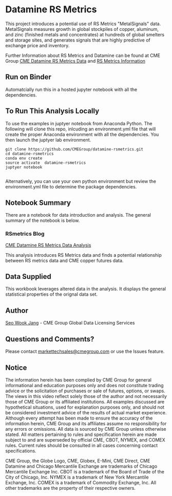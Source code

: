 # Datamine RS Metrics




This project introduces a potential use of RS Metrics "MetalSignals" data.  MetalSignals measures growth in global stockpiles of copper, aluminum, and zinc (finished metals and concentrates) at hundreds of global smelters and storage sites, and generates signals that are highly predictive of exchange price and inventory.

Further Information about RS Metrics and Datamine can be found at CME Group [CME Datamine RS Metrics Data](https://www.cmegroup.com/market-data/rs-metrics.html "CME Datamine RS Metrics Data") and [RS Metrics Information](https://rsmetrics.com/ "RS Metrics Homepage")



<!---
Insert Image of Seasonality Decom from Analysis
![alt text](http://url/to/img.png)
--->
## Run on Binder
Automatcially run this in a hosted jupyter notebook with all the dependencies.  


## To Run This Analysis Locally

To use the examples in juptyer notebook from Anaconda Python.  The following will clone this repo, inlcuding an environment.yml file that will create the proper Anaconda environment with all the dependencies.  You then launch the juptyer lab environment.  

```
git clone https://github.com/CMEGroup/datamine-rsmetrics.git
cd datamine-rsmetrics
conda env create
source activate  datamine-rsmetrics
juptyer notebook


```
Alternatively, you can use your own python environment but review the environment.yml file to determine the package dependencies.

## Notebook Summary

There are a notebook for data introduction and analysis.  The general summary of the notebook is below.

### RSmetrics Blog
[CME Datamine RS Metrics Data Analysis](https://github.com/CMEGroup/datamine-rsmetrics/blob/master/RS%20metrics%20blog/RSmetrics-Blog.ipynb "RS Metrics Analysis")

This analysis introduces RS Metrics data and finds a potential relationship between RS metrics data and CME copper futures data.




## Data Supplied
This workbook leverages altered data in the analysis. It displays the general statistical 
properties of the orignal data set.

## Author
[Seo Wook Jang](https://github.com/sjangcme) - CME Group Global Data Licensing Services

## Questions and Comments?
Please contact markettechsales@cmegroup.com or use the Issues feature.

## Notice
The information herein has been complied by CME Group for general informational and education purposes only and does not constitute trading advice or the solicitation of purchases or sale of futures, options, or swaps. The views in this video reflect solely those of the author and not necessarily those of CME Group or its affiliated institutions. All examples discussed are hypothetical situations, used for explanation purposes only, and should not be considered investment advice of the results of actual market experience. Although every attempt has been made to ensure the accuracy of the information herein, CME Group and its affiliates assume no responsibility for any errors or omissions. All data is sourced by CME Group unless otherwise stated. All matters pertaining to rules and specification herein are made subject to and are superseded by official CME, CBOT, NYMEX, and COMEX rules. Current rules should be consulted in all cases concerning contact specifications.
 
CME Group, the Globe Logo, CME, Globex, E-Mini, CME Direct, CME Datamine and Chicago Mercantile Exchange are trademarks of Chicago Mercantile Exchange Inc.  CBOT is a trademark of the Board of Trade of the City of Chicago, Inc.  NYMEX is a trademark of New York Mercantile Exchange, Inc.  COMEX is a trademark of Commodity Exchange, Inc. All other trademarks are the property of their respective owners.
